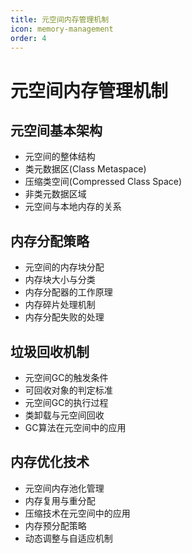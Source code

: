 ```yaml
---
title: 元空间内存管理机制
icon: memory-management
order: 4
---
```


# 元空间内存管理机制

## 元空间基本架构

- 元空间的整体结构
- 类元数据区(Class Metaspace)
- 压缩类空间(Compressed Class Space)
- 非类元数据区域
- 元空间与本地内存的关系

## 内存分配策略

- 元空间的内存块分配
- 内存块大小与分类
- 内存分配器的工作原理
- 内存碎片处理机制
- 内存分配失败的处理

## 垃圾回收机制

- 元空间GC的触发条件
- 可回收对象的判定标准
- 元空间GC的执行过程
- 类卸载与元空间回收
- GC算法在元空间中的应用

## 内存优化技术

- 元空间内存池化管理
- 内存复用与重分配
- 压缩技术在元空间中的应用
- 内存预分配策略
- 动态调整与自适应机制
